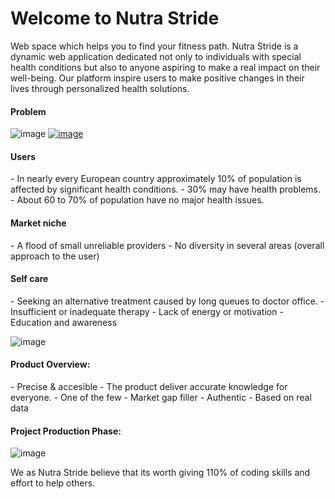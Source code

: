 # Welcome to Nutra Stride

Web space which helps you to find your fitness path.  Nutra Stride is a dynamic web application dedicated not only to individuals with special health conditions but also to anyone aspiring to make a real impact on their well-being.
Our platform inspire users to make positive changes in their lives through personalized health solutions.

<h4>Problem</h4>

![image](https://github.com/michalkaszkiel11/nutra-stride-2k/assets/149673103/d4b603e0-9556-4d51-b660-aabe33eb595c)
[![image](https://github.com/michalkaszkiel11/nutra-stride-2k/assets/149673103/c55573eb-3f8b-4490-991e-0a7945a338cc)](https://ec.europa.eu/eurostat/statistics-explained/images/thumb/1/13/Self-perceived_health_among_people_aged_16_years_or_over%2C_2022_%28%25%29_Health2023.png/700px-Self-perceived_health_among_people_aged_16_years_or_over%2C_2022_%28%25%29_Health2023.png)

<h4>Users</h4>
- In nearly every European country approximately  10% of population  is affected by significant health conditions.
- 30% may have health problems.
- About 60 to 70% of population have no major health issues.

<h4>Market niche</h4>
- A flood of small unreliable providers
- No diversity in several areas (overall approach to the user)

<h4>Self care</h4>
- Seeking an alternative treatment caused by long queues to doctor office.
- Insufficient or inadequate therapy
- Lack of energy or motivation 
- Education and awareness 

![image](https://github.com/michalkaszkiel11/nutra-stride-2k/assets/149673103/be857152-5e88-4943-8123-bd29214f9199)

<h4>Product Overview:</h4>
- Precise & accesible - The product deliver accurate knowledge for everyone.
- One of the few - Market gap filler 
- Authentic - Based on real data 

<h4>Project Production Phase:</h4>

![image](https://github.com/michalkaszkiel11/nutra-stride-2k/assets/149673103/3ed82591-8a0d-4ac3-b9e0-278b2976b31e)




We as Nutra Stride believe that its worth giving 110% of coding skills and effort to help others.

